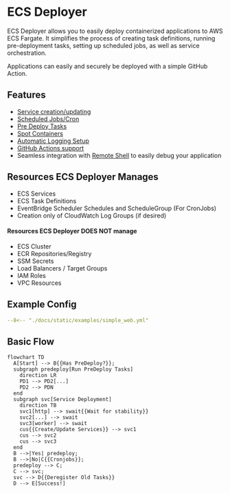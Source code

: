 # ECS Deployer

ECS Deployer allows you to easily deploy containerized applications to AWS ECS Fargate.
It simplifies the process of creating task definitions, running pre-deployment tasks, setting up scheduled jobs, as well as service orchestration.

Applications can easily and securely be deployed with a simple GitHub Action.

## Features
* [Service creation/updating](config/services.md)
* [Scheduled Jobs/Cron](config/cronjobs.md)
* [Pre Deploy Tasks](config/predeploy.md)
* [Spot Containers](config/spot.md)
* [Automatic Logging Setup](config/logging.md)
* [GitHub Actions support](ci/github.md)
* Seamless integration with [Remote Shell](https://github.com/webdestroya/remote-shell-client) to easily debug your application


## Resources ECS Deployer Manages
* ECS Services
* ECS Task Definitions
* EventBridge Scheduler Schedules and ScheduleGroup (For CronJobs)
* Creation only of CloudWatch Log Groups (if desired)

#### Resources ECS Deployer DOES NOT manage
* ECS Cluster
* ECR Repositories/Registry
* SSM Secrets
* Load Balancers / Target Groups
* IAM Roles
* VPC Resources


## Example Config

```yaml title=".ecsdeployer.yml"
--8<-- "./docs/static/examples/simple_web.yml"
```

## Basic Flow

``` mermaid
flowchart TD
  A[Start] --> B{{Has PreDeploy?}};
  subgraph predeploy[Run PreDeploy Tasks]
    direction LR
    PD1 --> PD2[...]
    PD2 --> PDN
  end
  subgraph svc[Service Deployment]
    direction TB
    svc1[http] --> swait{{Wait for stability}}
    svc2[...] --> swait
    svc3[worker] --> swait
    cus{{Create/Update Services}} --> svc1
    cus --> svc2
    cus --> svc3
  end
  B -->|Yes| predeploy;
  B -->|No|C{{Cronjobs}};
  predeploy --> C;
  C --> svc;
  svc --> D{{Deregister Old Tasks}}
  D --> E[Success!]
```
